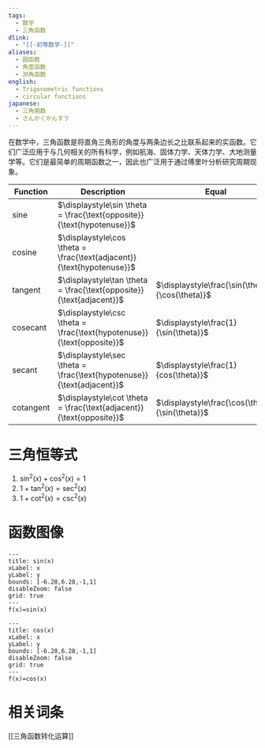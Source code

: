 ```yaml
---
tags:
  - 数学
  - 三角函数
dlink:
  - "[[-初等数学-]]"
aliases:
  - 圆函数
  - 角度函数
  - 测角函数
english:
  - Trigonometric functions
  - circular functions
japanese:
  - 三角関数
  - さんかくかんすう
---
```

在数学中，三角函数是将直角三角形的角度与两条边长之比联系起来的实函数。它们广泛应用于与几何相关的所有科学，例如航海、固体力学、天体力学、大地测量学等。它们是最简单的周期函数之一，因此也广泛用于通过傅里叶分析研究周期现象。

| Function | Description | Equal |
| ---- | ---- | ---- |
| sine | $\displaystyle\sin \theta = \frac{\text{opposite}}{\text{hypotenuse}}$ |  |
| cosine | $\displaystyle\cos \theta = \frac{\text{adjacent}}{\text{hypotenuse}}$ |  |
| tangent | $\displaystyle\tan \theta = \frac{\text{opposite}}{\text{adjacent}}$ | $\displaystyle\frac{\sin(\theta)}{\cos(\theta)}$ |
| cosecant | $\displaystyle\csc \theta = \frac{\text{hypotenuse}}{\text{opposite}}$ | $\displaystyle\frac{1}{\sin(\theta)}$ |
| secant | $\displaystyle\sec \theta = \frac{\text{hypotenuse}}{\text{adjacent}}$ | $\displaystyle\frac{1}{cos(\theta)}$ |
| cotangent | $\displaystyle\cot \theta = \frac{\text{adjacent}}{\text{opposite}}$ | $\displaystyle\frac{\cos(\theta)}{\sin(\theta)}$  |

# 三角恒等式
1. $\sin ^{2}(x)+\cos ^{2}(x)=1$
2. $1+\tan ^{2}(x)=\sec^{2}(x)$
3. $1+\cot^{2}(x)=\csc ^{2}(x)$



# 函数图像
```functionplot
---
title: sin(x)
xLabel: x
yLabel: y
bounds: [-6.28,6.28,-1,1]
disableZoom: false
grid: true
---
f(x)=sin(x)
```

```functionplot
---
title: cos(x)
xLabel: x
yLabel: y
bounds: [-6.28,6.28,-1,1]
disableZoom: false
grid: true
---
f(x)=cos(x)
```

# 相关词条
[[三角函数转化运算]]
